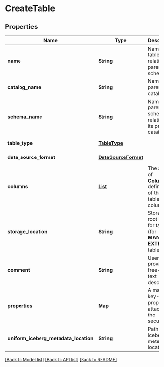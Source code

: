 # CreateTable
## Properties

| Name | Type | Description | Notes |
|------------ | ------------- | ------------- | -------------|
| **name** | **String** | Name of table, relative to parent schema. | [default to null] |
| **catalog\_name** | **String** | Name of parent catalog. | [default to null] |
| **schema\_name** | **String** | Name of parent schema relative to its parent catalog. | [default to null] |
| **table\_type** | [**TableType**](TableType.md) |  | [default to null] |
| **data\_source\_format** | [**DataSourceFormat**](DataSourceFormat.md) |  | [default to null] |
| **columns** | [**List**](ColumnInfo.md) | The array of __ColumnInfo__ definitions of the table&#39;s columns. | [default to null] |
| **storage\_location** | **String** | Storage root URL for table (for **MANAGED**, **EXTERNAL** tables) | [optional] [default to null] |
| **comment** | **String** | User-provided free-form text description. | [optional] [default to null] |
| **properties** | **Map** | A map of key-value properties attached to the securable. | [optional] [default to null] |
| **uniform_iceberg_metadata_location** | **String** | Path of icebegrg metadata location. | [optional] [default to null] |

[[Back to Model list]](../README.md#documentation-for-models) [[Back to API list]](../README.md#documentation-for-api-endpoints) [[Back to README]](../README.md)

